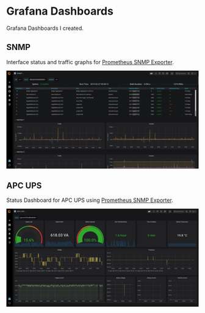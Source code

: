 # Grafana Dashboards

Grafana Dashboards I created.

## SNMP

Interface status and traffic graphs for [Prometheus SNMP Exporter](https://github.com/prometheus/snmp_exporter).

![SNMP dashboard screenshot](SNMP.png)

## APC UPS

Status Dashboard for APC UPS using [Prometheus SNMP Exporter](https://github.com/prometheus/snmp_exporter).

![APC UPS dashboard screenshot](APCUPS.png)
